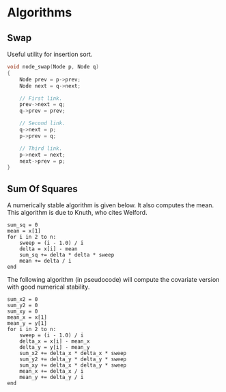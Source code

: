 # Algorithms

## Swap

Useful utility for insertion sort.

``` c
void node_swap(Node p, Node q)
{
    Node prev = p->prev;
    Node next = q->next;

    // First link.
    prev->next = q;
    q->prev = prev;

    // Second link.
    q->next = p;
    p->prev = q;

    // Third link.
    p->next = next;
    next->prev = p;
}
```

## Sum Of Squares

A numerically stable algorithm is given below. It also computes the mean. This algorithm is due to
Knuth, who cites Welford.

    sum_sq = 0
    mean = x[1]
    for i in 2 to n:
        sweep = (i - 1.0) / i
        delta = x[i] - mean
        sum_sq += delta * delta * sweep
        mean += delta / i
    end

The following algorithm (in pseudocode) will compute the covariate version with good numerical
stability.

    sum_x2 = 0
    sum_y2 = 0
    sum_xy = 0
    mean_x = x[1]
    mean_y = y[1]
    for i in 2 to n:
        sweep = (i - 1.0) / i
        delta_x = x[i] - mean_x
        delta_y = y[i] - mean_y
        sum_x2 += delta_x * delta_x * sweep
        sum_y2 += delta_y * delta_y * sweep
        sum_xy += delta_x * delta_y * sweep
        mean_x += delta_x / i
        mean_y += delta_y / i
    end
